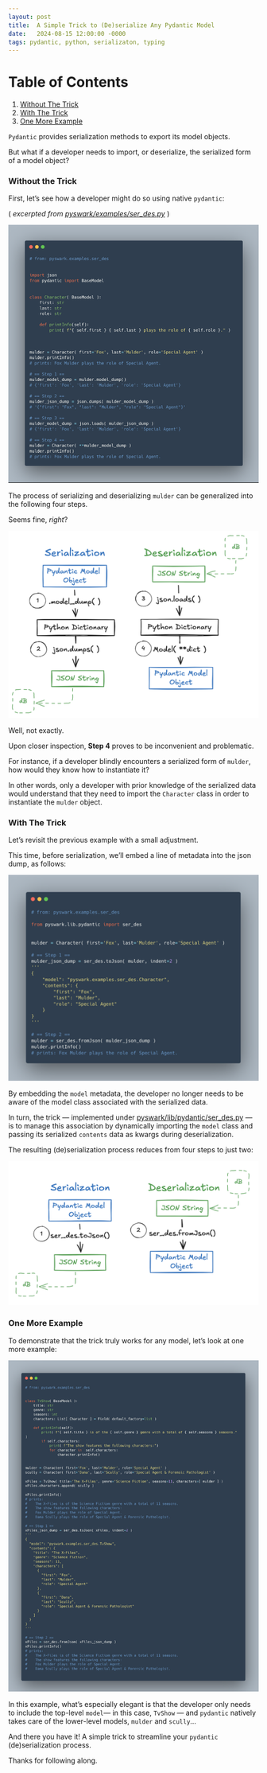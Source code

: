 ```yaml
---
layout: post
title:  A Simple Trick to (De)serialize Any Pydantic Model
date:   2024-08-15 12:00:00 -0000
tags: pydantic, python, serializaton, typing
---
```


# Table of Contents
1. [Without The Trick](#without-any-tricks)
2. [With The Trick](#with-the-trick)
3. [One More Example](#one-more-example)



`Pydantic` provides serialization methods to export its model objects.

But what if a developer needs to import, or deserialize, the serialized form of a model object?

### Without the Trick

First, let’s see how a developer might do so using native `pydantic`:

( *excerpted from [pyswark/examples/ser_des.py][example-code]* )

![snippet-native-code]

The process of serializing and deserializing `mulder` can be generalized into the following four steps.

Seems fine, *right*?

![snippet-native-chart]

Well, not exactly.

Upon closer inspection, **Step 4** proves to be inconvenient and problematic.

For instance, if a developer blindly encounters a serialized form of `mulder`, how would they know how to instantiate it?

In other words, only a developer with prior knowledge of the serialized data would understand that they need to import 
the `Character` class in order to instantiate the `mulder` object.


### With The Trick

Let’s revisit the previous example with a small adjustment.

This time, before serialization, we’ll embed a line of metadata into the json dump, as follows:

![snippet-enhanced-code-1]

By embedding the `model` metadata, the developer no longer needs to be aware of the model class associated with the serialized data.

In turn, the trick — implemented under [pyswark/lib/pydantic/ser_des.py][example-code] — 
is to manage this association by dynamically importing the `model` class and passing its serialized `contents` data as kwargs during deserialization.

The resulting (de)serialization process reduces from four steps to just two:


![snippet-enhanced-chart]


### One More Example

To demonstrate that the trick truly works for any model, let’s look at one more example:

![snippet-enhanced-code-2]

In this example, what’s especially elegant is that the developer only needs to include the top-level `model`— in this case, 
`TvShow` — and `pydantic` natively takes care of the lower-level models, `mulder` and `scully`…

And there you have it! A simple trick to streamline your `pydantic` (de)serialization process.

Thanks for following along.

  
[example-code]: https://github.com/pyt3r/pyswark-package/blob/master/pyswark/examples/ser_des.py
[impl-code]: https://github.com/pyt3r/pyswark-package/blob/master/pyswark/lib/pydantic/ser_des.py
[snippet-native-code]: ../assets/2024-08-15-native-code.png
[snippet-native-chart]: ../assets/2024-08-15-native-chart.png
[snippet-enhanced-code-1]: ../assets/2024-08-15-enhanced-code-1.png
[snippet-enhanced-chart]: ../assets/2024-08-15-enhanced-chart.png
[snippet-enhanced-code-2]: ../assets/2024-08-15-enhanced-code-2.png